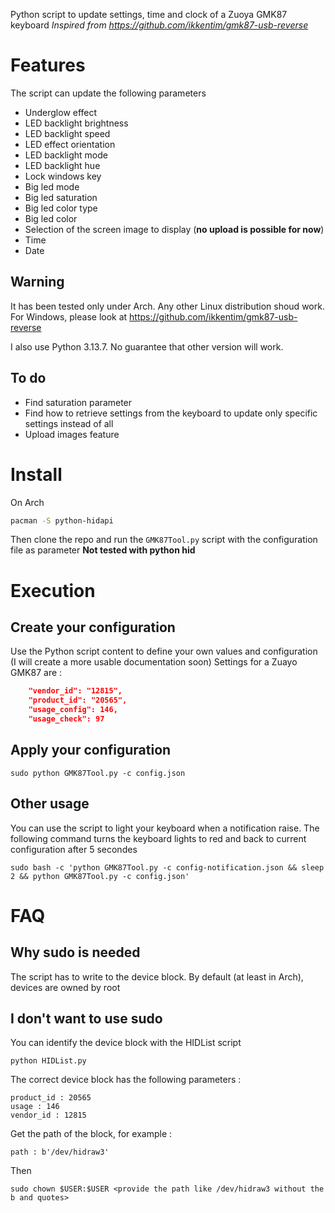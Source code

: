 Python script to update settings, time and clock of a Zuoya GMK87 keyboard
*Inspired from https://github.com/ikkentim/gmk87-usb-reverse*

# Features
The script can update the following parameters
* Underglow effect
* LED backlight brightness
* LED backlight speed
* LED effect orientation
* LED backlight mode
* LED backlight hue
* Lock windows key
* Big led mode
* Big led saturation
* Big led color type
* Big led color
* Selection of the screen image to display (**no upload is possible for now**)
* Time
* Date

## Warning
It has been tested only under Arch. Any other Linux distribution shoud work.
For Windows, please look at https://github.com/ikkentim/gmk87-usb-reverse

I also use Python 3.13.7. No guarantee that other version will work.

## To do
* Find saturation parameter
* Find how to retrieve settings from the keyboard to update only specific settings instead of all
* Upload images feature

# Install

On Arch
```bash
pacman -S python-hidapi
```
Then clone the repo and run the `GMK87Tool.py` script with the configuration file as parameter
**Not tested with python hid**


# Execution
## Create your configuration
Use the Python script content to define your own values and configuration (I will create a more usable documentation soon)
Settings for a Zuayo GMK87 are :
```json
    "vendor_id": "12815",
    "product_id": "20565",
    "usage_config": 146,
    "usage_check": 97
```

## Apply your configuration
```
sudo python GMK87Tool.py -c config.json
```
## Other usage
You can use the script to light your keyboard when a notification raise. The following command turns the keyboard lights to red and back to current configuration after 5 secondes
```
sudo bash -c 'python GMK87Tool.py -c config-notification.json && sleep 2 && python GMK87Tool.py -c config.json'
```

# FAQ
## Why sudo is needed
The script has to write to the device block. By default (at least in Arch), devices are owned by root

## I don't want to use sudo
You can identify the device block with the HIDList script
```
python HIDList.py
```
The correct device block has the following parameters :
```
product_id : 20565
usage : 146
vendor_id : 12815
```
Get the path of the block, for example :
```
path : b'/dev/hidraw3'
```
Then 
```
sudo chown $USER:$USER <provide the path like /dev/hidraw3 without the b and quotes>
```
